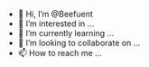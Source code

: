 - 👋 Hi, I’m @Beefuent
- 👀 I’m interested in ...
- 🌱 I’m currently learning ...
- 💞️ I’m looking to collaborate on ...
- 📫 How to reach me ...

<!---
Beefuent/Beefuent is a ✨ special ✨ repository because its `README.md` (this file) appears on your GitHub profile.
You can click the Preview link to take a look at your changes.
--->
